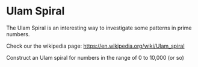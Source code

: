 # Ulam Spiral

The Ulam Spiral is an interesting way to investigate some patterns in prime numbers.

Check our the wikipedia page:
https://en.wikipedia.org/wiki/Ulam_spiral

Construct an Ulam spiral for numbers in the range of 0 to 10,000 (or so)